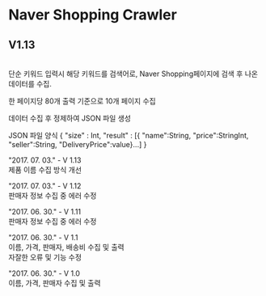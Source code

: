 <h1>Naver Shopping Crawler</h1>

<h2>V1.13</h2><br>
단순 키워드 입력시 해당 키워드를 검색어로, Naver Shopping페이지에 검색 후 나온 데이터를 수집. 

한 페이지당 80개 출력 기준으로 10개 페이지 수집

데이터 수집 후 정제하여 JSON 파일 생성

JSON 파일 양식
{
    "size" : Int,
    "result" : [{ "name":String, "price":StringInt, "seller":String, "DeliveryPrice":value}...]
}

"2017. 07. 03." - V 1.13<br>
제품 이름 수집 방식 개선

"2017. 07. 03." - V 1.12<br>
판매자 정보 수집 중 에러 수정

"2017. 06. 30." - V 1.11<br>
판매자 정보 수집 중 에러 수정

"2017. 06. 30." - V 1.1<br>
이름, 가격, 판매자, 배송비 수집 및 출력<br>
자잘한 오류 및 기능 수정<br>

"2017. 06. 30." - V 1.0<br>
이름, 가격, 판매자 수집 및 출력<br>
